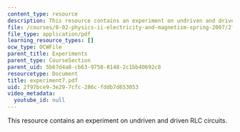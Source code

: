 ```yaml
---
content_type: resource
description: This resource contains an experiment on undriven and driven RLC circuits.
file: /courses/8-02-physics-ii-electricity-and-magnetism-spring-2007/2f97bce93e297cfc286cfddb7d653053_experiment7.pdf
file_type: application/pdf
learning_resource_types: []
ocw_type: OCWFile
parent_title: Experiments
parent_type: CourseSection
parent_uid: 5b67d4a8-cb63-9758-8148-2c1bb40692c8
resourcetype: Document
title: experiment7.pdf
uid: 2f97bce9-3e29-7cfc-286c-fddb7d653053
video_metadata:
  youtube_id: null
---
```

This resource contains an experiment on undriven and driven RLC circuits.


